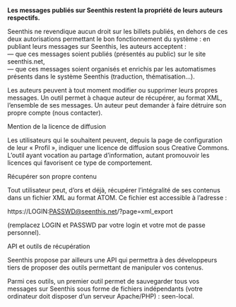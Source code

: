 **Les messages publiés sur Seenthis restent la propriété de leurs auteurs respectifs.**

Seenthis ne revendique aucun droit sur les billets publiés, en dehors de ces deux autorisations permettant le bon fonctionnement du système : en publiant leurs messages sur Seenthis, les auteurs acceptent :  
— que ces messages soient publiés (présentés au public) sur le site seenthis.net,  
— que ces messages soient organisés et enrichis par les automatismes présents dans le système Seenthis (traduction, thématisation...).

Les auteurs peuvent à tout moment modifier ou supprimer leurs propres messages. Un outil permet à chaque auteur de récupérer, au format XML, l’ensemble de ses messages. Un auteur peut demander à faire détruire son propre compte (nous contacter).

Mention de la licence de diffusion

Les utilisateurs qui le souhaitent peuvent, depuis la page de configuration de leur « Profil », indiquer une licence de diffusion sous Creative Commons. L’outil ayant vocation au partage d’information, autant promouvoir les licences qui favorisent ce type de comportement.

Récupérer son propre contenu

Tout utilisateur peut, d’ors et déjà, récupérer l’intégralité de ses contenus dans un fichier XML au format ATOM. Ce fichier est accessible à l’adresse :

https://LOGIN:PASSWD@seenthis.net/?page=xml\_export

(remplacez LOGIN et PASSWD par votre login et votre mot de passe personnel).

API et outils de récupération

Seenthis propose par ailleurs une API qui permettra à des développeurs tiers de proposer des outils permettant de manipuler vos contenus.

Parmi ces outils, un premier outil permet de sauvegarder tous vos messages sur Seenthis sous forme de fichiers indépendants (votre ordinateur doit disposer d’un serveur Apache/PHP) : seen-local.